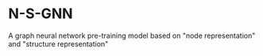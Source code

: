 # N-S-GNN
A  graph neural network pre-training model based on "node representation" and "structure representation"
